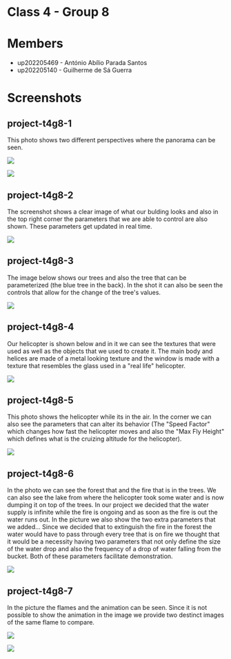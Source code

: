 # Class 4 - Group 8

# Members

- up202205469 - António Abílio Parada Santos 
- up202205140 - Guilherme de Sá Guerra

# Screenshots

## project-t4g8-1

This photo shows two different perspectives where the panorama can be seen.

![](screenshots/project-t4g8-1.png)

![](screenshots/extras/panorama-extra.png)

## project-t4g8-2

The screenshot shows a clear image of what our bulding looks and also in the top right corner the parameters that we are able to control are also shown.
These parameters get updated in real time.

![](screenshots/project-t4g8-2.png)

## project-t4g8-3

The image below shows our trees and also the tree that can be parameterized (the blue tree in the back). In the shot it can also be seen the controls that allow
for the change of the tree's values.

![](screenshots/project-t4g8-3.png)

## project-t4g8-4

Our helicopter is shown below and in it we can see the textures that were used as well as the objects that we used to create it. The main body and helices are made
of a metal looking texture and the window is made with a texture that resembles the glass used in a "real life" helicopter.

![](screenshots/project-t4g8-4.png)

## project-t4g8-5

This photo shows the helicopter while its in the air. In the corner we can also see the parameters that can alter its behavior (The "Speed Factor" which changes how fast the helicopter moves and also the "Max Fly Height" which defines what is the cruizing altitude for the helicopter).

![](screenshots/project-t4g8-5.png)

## project-t4g8-6

In the photo we can see the forest that and the fire that is in the trees. We can also see the lake from where the helicopter took some water and is now dumping it on
top of the trees. In our project we decided that the water supply is infinite while the fire is ongoing and as soon as the fire is out the water runs out. In the picture we also show the two extra parameters that we added... Since we decided that to extinguish the fire in the forest the water would have to pass through every tree that is on fire we thought that it would be a necessity having two parameters that not only define the size of the water drop and also the frequency of a drop of water falling from the bucket. Both of these parameters facilitate demonstration.

![](screenshots/project-t4g8-6.png)


## project-t4g8-7

In the picture the flames and the animation can be seen. Since it is not possible to show the animation in the image we provide two destinct images of the same flame to compare.

![](screenshots/project-t4g8-7.png)

![](screenshots/extras/flame-extra.png)


